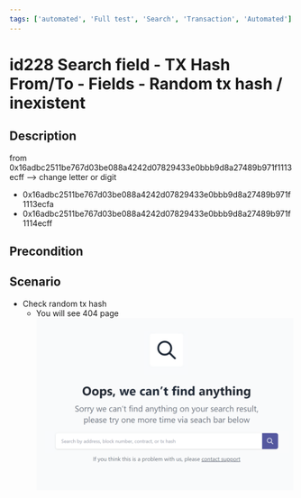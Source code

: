 ```yaml
---
tags: ['automated', 'Full test', 'Search', 'Transaction', 'Automated']
---
```


# id228 Search field - TX Hash From/To - Fields - Random tx hash / inexistent

## Description
  from 0x16adbc2511be767d03be088a4242d07829433e0bbb9d8a27489b971f1113ecff --\> change letter or digit
  - 0x16adbc2511be767d03be088a4242d07829433e0bbb9d8a27489b971f1113ecfa
  - 0x16adbc2511be767d03be088a4242d07829433e0bbb9d8a27489b971f1114ecff

## Precondition


## Scenario
- Check random tx hash
    - You will see 404 page
![id228](../../../../static/img/Fields/Search%20field%20-%20TX%20Hash%20From%7CTo/id228.png)
